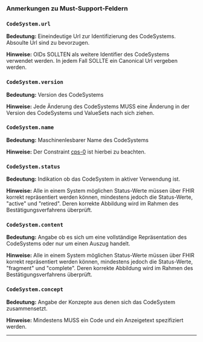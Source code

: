 ### Anmerkungen zu Must-Support-Feldern

### `CodeSystem.url`

**Bedeutung:** Eineindeutige Url zur Identifizierung des CodeSystems. Absoulte Url sind zu bevorzugen.

**Hinweise:** OIDs SOLLTEN als weitere Identifier des CodeSystems verwendet werden. In jedem Fall SOLLTE ein Canonical Url vergeben werden.

### `CodeSystem.version`

**Bedeutung:** Version des CodeSystems

**Hinweise:** Jede Änderung des CodeSystems MUSS eine Änderung in der Version des CodeSystems und ValueSets nach sich ziehen.

### `CodeSystem.name`

**Bedeutung:** Maschinenlesbarer Name des CodeSystems

**Hinweise:** Der Constraint [cps-0](https://www.hl7.org/fhir/codesystem.html#invs) ist hierbei zu beachten.

### `CodeSystem.status`

**Bedeutung:** Indikation ob das CodeSystem in aktiver Verwendung ist.

**Hinweise:** Alle in einem System möglichen Status-Werte müssen über FHIR korrekt repräsentiert werden können, mindestens jedoch die Status-Werte, "active" und "retired". Deren korrekte Abbildung wird im Rahmen des Bestätigungsverfahrens überprüft.

### `CodeSystem.content`

**Bedeutung:** Angabe ob es sich um eine vollständige Repräsentation des CodeSystems oder nur um einen Auszug handelt.

**Hinweise:** Alle in einem System möglichen Status-Werte müssen über FHIR korrekt repräsentiert werden können, mindestens jedoch die Status-Werte, "fragment" und "complete". Deren korrekte Abbildung wird im Rahmen des Bestätigungsverfahrens überprüft.

### `CodeSystem.concept`

**Bedeutung:** Angabe der Konzepte aus denen sich das CodeSystem zusammensetzt.

**Hinweise:** Mindestens MUSS ein Code und ein Anzeigetext spezifiziert werden.

---
